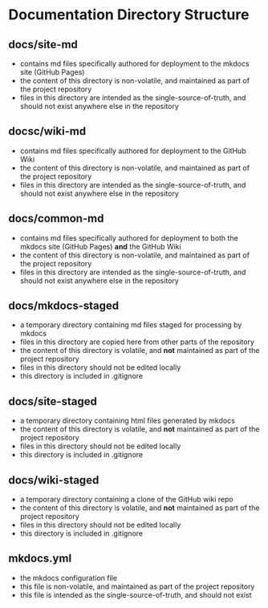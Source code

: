 # Documentation Directory Structure

## docs/site-md
  - contains md files specifically authored for deployment to the mkdocs site (GitHub Pages)
  - the content of this directory is non-volatile, and maintained as part of the project repository
  - files in this directory are intended as the single-source-of-truth, and should not exist
    anywhere else in the repository 

## docsc/wiki-md
  - contains md files specifically authored for deployment to the GitHub Wiki
  - the content of this directory is non-volatile, and maintained as part of the project repository
  - files in this directory are intended as the single-source-of-truth, and should not exist
    anywhere else in the repository 

## docs/common-md
  - contains md files specifically authored for deployment to both the mkdocs site (GitHub Pages)
   **and** the GitHub Wiki
  - the content of this directory is non-volatile, and maintained as part of the project repository
  - files in this directory are intended as the single-source-of-truth, and should not exist
    anywhere else in the repository 

## docs/mkdocs-staged
  - a temporary directory containing md files staged for processing by mkdocs
  - files in this directory are copied here from other parts of the repository
  - the content of this directory is volatile, and **not** maintained as part of the project repository
  - files in this directory should not be edited locally
  - this directory is included in .gitignore

## docs/site-staged
  - a temporary directory containing html files generated by mkdocs
  - the content of this directory is volatile, and **not** maintained as part of the project repository
  - files in this directory should not be edited locally
  - this directory is included in .gitignore

## docs/wiki-staged
  - a temporary directory containing a clone of the GitHub wiki repo
  - the content of this directory is volatile, and **not** maintained as part of the project repository
  - files in this directory should not be edited locally
  - this directory is included in .gitignore

## mkdocs.yml
  - the mkdocs configuration file
  - this file is non-volatile, and maintained as part of the project repository
  - this file is intended as the single-source-of-truth, and should not exist
